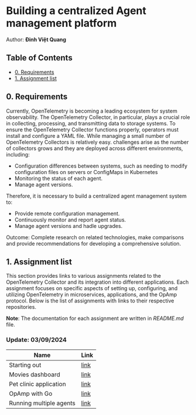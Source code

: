 # Building a centralized Agent management platform
Author: **Đinh Việt Quang**

## Table of Contents 
- [0. Requirements](#0-requirements)
- [1. Assignment list](#1-assignment-list)

## 0. Requirements
Currently, OpenTelemetry is becoming a leading ecosystem for system observability. The OpenTelemetry Collector, in particular, plays a crucial role in collecting, processing, and transmitting data to storage systems. To ensure the OpenTelemetry Collector functions properly, operators must install and configure a YAML file. While managing a small number of OpenTelemetry Collectors is relatively easy.  challenges arise as the number of collectors grows and they are deployed across different environments, including:
+ Configuration differences between systems, such as needing to modify configuration files on servers or ConfigMaps in Kubernetes
+ Monitoring the status of each agent.
+ Manage agent versions.

Therefore, it is necessary to build a centralized agent management system to:
+ Provide remote configuration management.
+ Continuously monitor and report agent status.
+ Manage agent versions and hadle upgrades.

Outcome: Complete research on related technologies, make comparisons and provide recommendations for developing a comprehensive solution.

## 1. Assignment list 
This section provides links to various assignments related to the OpenTelemetry Collector and its integration into different applications. Each assignment focuses on specific aspects of setting up, configuring, and utilizing OpenTelemetry in microservices, applications, and the OpAmp protocol. Below is the list of assignments with links to their respective repositories.

**Note**: The documentation for each assignment are written in *README.md* file.

### Update: 03/09/2024
|Name | Link  |
|--------------------------|---|
|Starting out | [link](https://github.com/helloitsurdvq/VDT2024_phase2-OpenTelemetryCollector/tree/main/0_startingOut) |
|Movies dashboard | [link](https://github.com/helloitsurdvq/VDT2024_phase2-OpenTelemetryCollector/tree/main/1_moviesMicroservices) |
|Pet clinic application | [link](https://github.com/helloitsurdvq/VDT2024_phase2-OpenTelemetryCollector/tree/main/2_petClinic) |
|OpAmp with Go | [link](https://github.com/helloitsurdvq/VDT2024_phase2-OpenTelemetryCollector/tree/main/3_opamp-go) |
|Running multiple agents | [link](https://github.com/helloitsurdvq/VDT2024_phase2-OpenTelemetryCollector/tree/main/4_multipleAgent) |